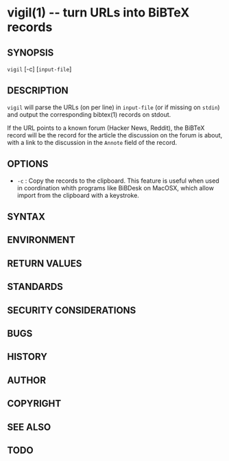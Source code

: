 vigil(1) -- turn URLs into BiBTeX records
=========================================

## SYNOPSIS
`vigil` [-c] [`input-file`]

## DESCRIPTION
`vigil` will parse the URLs (on per line) in `input-file` (or if missing on `stdin`) and output the corresponding bibtex(1) records on stdout.

If the URL points to a known forum (Hacker News, Reddit), the BiBTeX record will be the record for the article the discussion on the forum is about, with a link to the discussion in the `Annote` field of the record.

## OPTIONS

* `-c` :
Copy the records to the clipboard. This feature is useful when used in coordination whith programs like BiBDesk on MacOSX, which allow import from the clipboard with a keystroke.

## SYNTAX
## ENVIRONMENT
## RETURN VALUES
## STANDARDS
## SECURITY CONSIDERATIONS
## BUGS
## HISTORY
## AUTHOR
## COPYRIGHT
## SEE ALSO
## TODO

